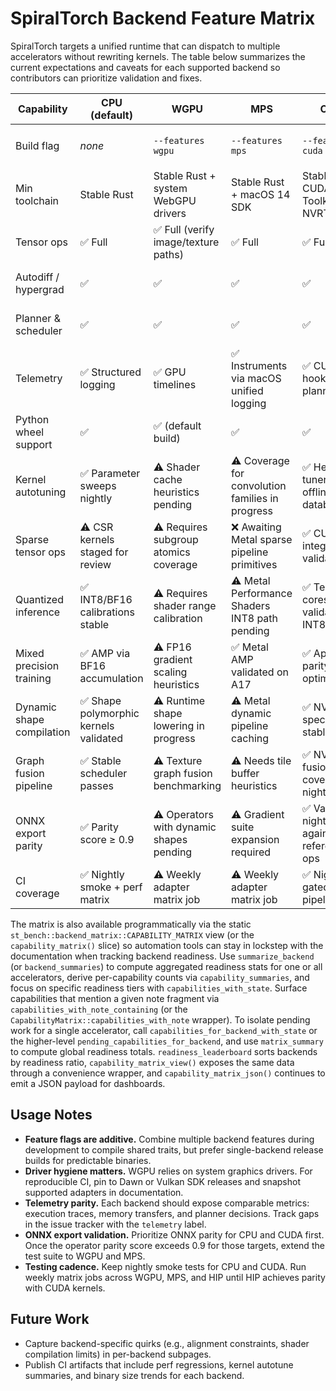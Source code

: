 # SpiralTorch Backend Feature Matrix

SpiralTorch targets a unified runtime that can dispatch to multiple accelerators without rewriting kernels. The table below summarizes the current expectations and caveats for each supported backend so contributors can prioritize validation and fixes.

| Capability | CPU (default) | WGPU | MPS | CUDA | HIP / ROCm |
|------------|---------------|------|-----|------|------------|
| Build flag | _none_ | `--features wgpu` | `--features mps` | `--features cuda` | `--features "hip,st-backend-hip/hip-real"` |
| Min toolchain | Stable Rust | Stable Rust + system WebGPU drivers | Stable Rust + macOS 14 SDK | Stable Rust + CUDA 12 Toolkit & NVRTC | Stable Rust + ROCm 6 toolchain |
| Tensor ops | ✅ Full | ✅ Full (verify image/texture paths) | ✅ Full | ✅ Full | ⚠️ Incomplete complex kernels |
| Autodiff / hypergrad | ✅ | ✅ | ✅ | ✅ | ⚠️ Requires additional testing |
| Planner & scheduler | ✅ | ✅ | ✅ | ✅ | ⚠️ Needs async queue profiling |
| Telemetry | ✅ Structured logging | ✅ GPU timelines | ✅ Instruments via macOS unified logging | ✅ CUPTI hooks planned | ⚠️ Pending counter wiring |
| Python wheel support | ✅ | ✅ (default build) | ✅ | ✅ | ⚠️ Needs wheel audit |
| Kernel autotuning | ✅ Parameter sweeps nightly | ⚠️ Shader cache heuristics pending | ⚠️ Coverage for convolution families in progress | ✅ Heuristic tuner with offline database | ⚠️ Wavefront parameter search not stabilised |
| Sparse tensor ops | ⚠️ CSR kernels staged for review | ⚠️ Requires subgroup atomics coverage | ❌ Awaiting Metal sparse pipeline primitives | ✅ CUSPARSE integration validated | ❌ ROCm sparse kernels not merged |
| Quantized inference | ✅ INT8/BF16 calibrations stable | ⚠️ Requires shader range calibration | ⚠️ Metal Performance Shaders INT8 path pending | ✅ Tensor cores validated for INT8/BF16 | ❌ Waiting on rocWMMA quantized path |
| Mixed precision training | ✅ AMP via BF16 accumulation | ⚠️ FP16 gradient scaling heuristics | ✅ Metal AMP validated on A17 | ✅ Apex parity across optimizers | ⚠️ Wavefront loss scaling tuning |
| Dynamic shape compilation | ✅ Shape polymorphic kernels validated | ⚠️ Runtime shape lowering in progress | ⚠️ Metal dynamic pipeline caching | ✅ NVRTC specialization stable | ❌ rocDynamic shape patchset pending |
| Graph fusion pipeline | ✅ Stable scheduler passes | ⚠️ Texture graph fusion benchmarking | ⚠️ Needs tile buffer heuristics | ✅ NVRTC fusion coverage nightly | ⚠️ ROC graph capture instrumentation |
| ONNX export parity | ✅ Parity score ≥ 0.9 | ⚠️ Operators with dynamic shapes pending | ⚠️ Gradient suite expansion required | ✅ Validated nightly against reference ops | ❌ Awaiting upstream complex kernel coverage |
| CI coverage | ✅ Nightly smoke + perf matrix | ⚠️ Weekly adapter matrix job | ⚠️ Weekly adapter matrix job | ✅ Nightly + gated release pipeline | ⚠️ Hardware allocation pending |

The matrix is also available programmatically via the static
`st_bench::backend_matrix::CAPABILITY_MATRIX` view (or the
`capability_matrix()` slice) so automation tools can stay in lockstep with the
documentation when tracking backend readiness. Use `summarize_backend` (or
`backend_summaries`) to compute aggregated readiness stats for one or all
accelerators, derive per-capability counts via `capability_summaries`, and
focus on specific readiness tiers with `capabilities_with_state`. Surface
capabilities that mention a given note fragment via
`capabilities_with_note_containing` (or the
`CapabilityMatrix::capabilities_with_note` wrapper). To isolate pending work for
a single accelerator, call `capabilities_for_backend_with_state` or the
higher-level `pending_capabilities_for_backend`, and use `matrix_summary` to
compute global readiness totals. `readiness_leaderboard` sorts backends by
readiness ratio, `capability_matrix_view()` exposes the same data through a
convenience wrapper, and `capability_matrix_json()` continues to emit a JSON
payload for dashboards.

## Usage Notes
- **Feature flags are additive.** Combine multiple backend features during development to compile shared traits, but prefer single-backend release builds for predictable binaries.
- **Driver hygiene matters.** WGPU relies on system graphics drivers. For reproducible CI, pin to Dawn or Vulkan SDK releases and snapshot supported adapters in documentation.
- **Telemetry parity.** Each backend should expose comparable metrics: execution traces, memory transfers, and planner decisions. Track gaps in the issue tracker with the `telemetry` label.
- **ONNX export validation.** Prioritize ONNX parity for CPU and CUDA first. Once the operator parity score exceeds 0.9 for those targets, extend the test suite to WGPU and MPS.
- **Testing cadence.** Keep nightly smoke tests for CPU and CUDA. Run weekly matrix jobs across WGPU, MPS, and HIP until HIP achieves parity with CUDA kernels.

## Future Work
- Capture backend-specific quirks (e.g., alignment constraints, shader compilation limits) in per-backend subpages.
- Publish CI artifacts that include perf regressions, kernel autotune summaries, and binary size trends for each backend.

